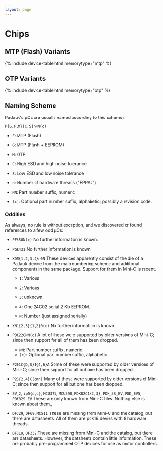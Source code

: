 ```yaml
---
layout: page
---
```


# Chips

## MTP (Flash) Variants

{% include device-table.html memorytype="mtp" %}

## OTP Variants

{% include device-table.html memorytype="otp" %}

## Naming Scheme

Padauk's µCs are usually named according to this scheme:

`P{G,F,M}{C,S}nNN(c)`

- `F`: MTP (Flash)
- `G`: MTP (Flash + EEPROM)
- `M`: OTP

- `C`: High ESD and high noise tolerance
- `S`: Low ESD and low noise tolerance

- `n`: Number of hardware threads ("FPPAs")

- `NN`: Part number suffix, numeric

- `(c)`: Optional part number suffix, alphabetic; possibly a revision code.

### Oddities

As always, no rule is without exception, and we discovered or found references to a few odd µCs:

- `PES50N(c)`
  No further information is known.
- `PGR431`
  No further information is known.
- `XDM{1,2,3,4}n0N`
  These devices apparently consist of the die of a Padauk device from the main numbering scheme and additonal components in the same package. Support for them in Mini-C is recent. <div markdown="0">

  - `1`: Various
  - `2`: Various
  - `3`: unknown
  - `4`: One 24C02 serial 2 Kb EEPROM.

  - `N`: Number (just assigned serially)

- `XN1{2,3}{1,2}0(c)`
  No further information is known.

- `PDK22CNN(c)`
  A lot of these were supported by older versions of Mini-C; since then support for all of them has been dropped.
  - `NN`: Part number suffix, numeric
  - `(c)`: Optional part number suffic, alphabetic.

- `P201C{D,S}1{4,6}A`
  Some of these were supported by older versions of Mini-C; since then support for all but one has been dropped.

- `P23{2,4}C(cnn)`
  Many of these were supported by older versions of Mini-C; since then support for all but one has been dropped.

- `EV_2`, `ip5{d,c}`, `MCU371`, `MCU390`, `PDK82C1{2,3}`, `PDK_3S_EV`, `PDK_EV5`, `PDK82S_EV`
  These are only known from Mini-C files. Nothing else is known about them.,

- `DF329`, `DF69`, `MCS11`
  These are missing from Mini-C and the catalog, but there are datasheets. All of them are pdk16 devies with 8 hardware threads.

- `DF319`, `DF339`
  These are missing from Mini-C and the catalog, but there are datasheets. However, the datsheets contain little information.
  These are probably pre-programmed OTP devices for use as motor controllers.
